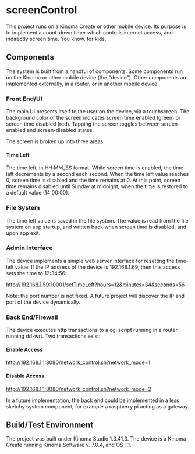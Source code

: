 # screenControl
This project runs on a Kinoma Create or other mobile device. Its purpose
is to implement a count-down timer which controls internet access, and
indirectly screen time. You know, for kids. 

## Components
The system is built from a handful of components. Some components run
on the Kinoma or other mobile device (the "device"). Other components
are implemented externally, in a router, or in another mobile device.

### Front End/UI
The main UI presents itself to the user on the device, via a touchscreen. 
The background color of the screen indicates screen time enabled (green) 
or screen time disabled (red). Tapping the screen toggles between
screen-enabled and screen-disabled states.

The screen is broken up into three areas:

#### Time Left
The time left, in HH:MM_SS format. While screen time is enabled, the time
left decrements by a second each second. When the time left value reaches 0,
screen time is disabled and the time remains at 0. At this point, screen time
remains disabled until Sunday at midnight, when the time is restored
to a default value (14:00:00).

### File System
The time left value is saved in the file system. The value is read from
the file system on app startup, and written back when screen time is 
disabled, and upon app exit.

### Admin Interface
The device implements a simple web server interface for resetting the
time-left value. If the IP address of the device is 192.168.1.69, then
this access sets the time to 12:34:56:

http://192.168.1.59:10001/setTimeLeft?hours=12&minutes=34&seconds=56

Note: the port number is not fixed. A future project will discover the
IP and port of the device dynamically.

###  Back End/Firewall
The device executes http transactions to a cgi script running in a 
router running dd-wrt. Two transactions exist:

#### Enable Access
http://192.168.1.1:8080/network_control.sh?network_mode=1

#### Disable Access
http://192.168.1.1:8080/network_control.sh?network_mode=2

In a future implementation, the back end could be implemented in a less
sketchy system component, for example a raspberry pi acting as a gateway.

## Build/Test Environment
The project was built under Kinoma Studio 1.3.41.3. The device is a Kinoma
Create running Kinoma Software v. 7.0.4, and OS 1.1.

